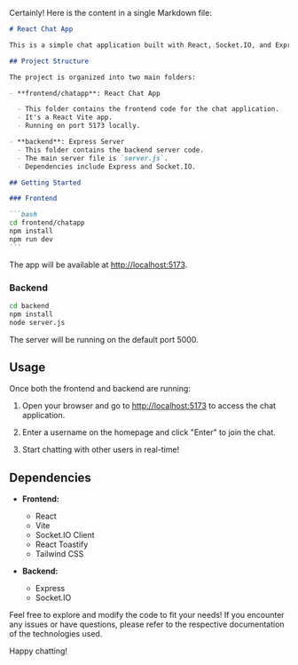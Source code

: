Certainly! Here is the content in a single Markdown file:

````markdown
# React Chat App

This is a simple chat application built with React, Socket.IO, and Express.

## Project Structure

The project is organized into two main folders:

- **frontend/chatapp**: React Chat App

  - This folder contains the frontend code for the chat application.
  - It's a React Vite app.
  - Running on port 5173 locally.

- **backend**: Express Server
  - This folder contains the backend server code.
  - The main server file is `server.js`.
  - Dependencies include Express and Socket.IO.

## Getting Started

### Frontend

```bash
cd frontend/chatapp
npm install
npm run dev
```
````

The app will be available at [http://localhost:5173](http://localhost:5173).

### Backend

```bash
cd backend
npm install
node server.js
```

The server will be running on the default port 5000.

## Usage

Once both the frontend and backend are running:

1. Open your browser and go to [http://localhost:5173](http://localhost:5173) to access the chat application.

2. Enter a username on the homepage and click "Enter" to join the chat.

3. Start chatting with other users in real-time!

## Dependencies

- **Frontend:**

  - React
  - Vite
  - Socket.IO Client
  - React Toastify
  - Tailwind CSS

- **Backend:**
  - Express
  - Socket.IO

Feel free to explore and modify the code to fit your needs! If you encounter any issues or have questions, please refer to the respective documentation of the technologies used.

Happy chatting!

```

```
